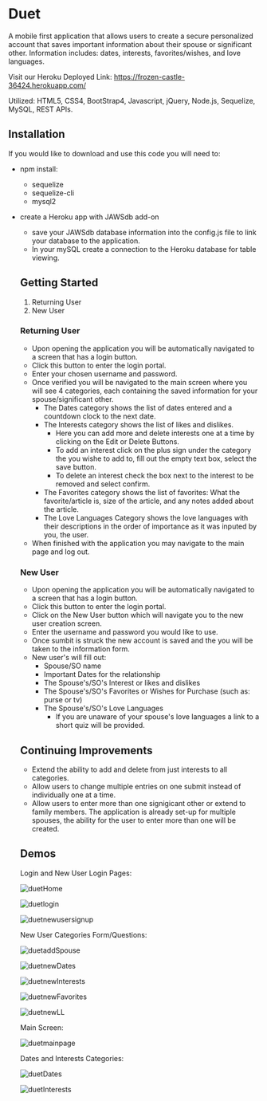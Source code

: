 # Duet
A mobile first application that allows users to create a secure personalized account that saves important information about their spouse or significant other. Information includes: dates, interests, favorites/wishes, and love languages.

Visit our Heroku Deployed Link: https://frozen-castle-36424.herokuapp.com/

Utilized: HTML5, CSS4, BootStrap4, Javascript, jQuery, Node.js, Sequelize, MySQL, REST APIs.

## Installation
If you would like to download and use this code you will need to:
* npm install:
  * sequelize
  * sequelize-cli
  * mysql2
* create a Heroku app with JAWSdb add-on
  * save your JAWSdb database information into the config.js file to link your database to the application.
  * In your mySQL create a connection to the Heroku database for table viewing.
  
  ## Getting Started
  1. Returning User
  2. New User
  
  ### Returning User
  * Upon opening the application you will be automatically navigated to a screen that has a login button.
  * Click this button to enter the login portal.
  * Enter your chosen username and password.
  * Once verified you will be navigated to the main screen where you will see 4 categories, each containing the saved information for your spouse/significant other.
    * The Dates category shows the list of dates entered and a countdown clock to the next date.
    * The Interests category shows the list of likes and dislikes.
      * Here you can add more and delete interests one at a time by clicking on the Edit or Delete Buttons.
      * To add an interest click on the plus sign under the category the you wishe to add to, fill out the empty text box, select the save button.
      * To delete an interest check the box next to the interest to be removed and select confirm.
     * The Favorites category shows the list of favorites: What the favorite/article is, size of the article, and any notes added about the article.
     * The Love Languages Category shows the love languages with their descriptions in the order of importance as it was inputed by you, the user. 
  * When finished with the application you may navigate to the main page and log out.
  
  ### New User
  * Upon opening the application you will be automatically navigated to a screen that has a login button.
  * Click this button to enter the login portal.
  * Click on the New User button which will navigate you to the new user creation screen.
  * Enter the username and password you would like to use. 
  * Once sumbit is struck the new account is saved and the you will be taken to the information form.
  * New user's will fill out: 
    * Spouse/SO name
    * Important Dates for the relationship
    * The Spouse's/SO's Interest or likes and dislikes
    * The Spouse's/SO's Favorites or Wishes for Purchase (such as: purse or tv)
    * The Spouse's/SO's Love Languages
      * If you are unaware of your spouse's love languages a link to a short quiz will be provided.
      
  ## Continuing Improvements
  * Extend the ability to add and delete from just interests to all categories.
  * Allow users to change multiple entries on one submit instead of individually one at a time.
  * Allow users to enter more than one signigicant other or extend to family members. The application is already set-up for multiple spouses, the ability for the user to enter more than one will be created. 
  
  ## Demos
  Login and New User Login Pages: 
  
  ![duetHome](https://user-images.githubusercontent.com/46547100/58884561-ab6d2880-86ae-11e9-8668-c325c0720ae5.PNG)
  
  ![duetlogin](https://user-images.githubusercontent.com/46547100/58884564-ac05bf00-86ae-11e9-8659-4da65f375960.PNG)
  
  ![duetnewusersignup](https://user-images.githubusercontent.com/46547100/58884573-adcf8280-86ae-11e9-8bf8-e912108a403f.PNG)

  New User Categories Form/Questions:
  
  ![duetaddSpouse](https://user-images.githubusercontent.com/46547100/58884559-ab6d2880-86ae-11e9-8046-39db2681d46e.PNG)

  ![duetnewDates](https://user-images.githubusercontent.com/46547100/58884566-ac05bf00-86ae-11e9-80ae-8c111e42009f.PNG)
  
  ![duetnewInterests](https://user-images.githubusercontent.com/46547100/58884569-ac9e5580-86ae-11e9-9131-acc867c00860.PNG)

  ![duetnewFavorites](https://user-images.githubusercontent.com/46547100/58884567-ac9e5580-86ae-11e9-9d3f-846a324e3564.PNG)

  ![duetnewLL](https://user-images.githubusercontent.com/46547100/58884571-ad36ec00-86ae-11e9-81e1-7f312e2ccd32.PNG)
  
  Main Screen:
  
  ![duetmainpage](https://user-images.githubusercontent.com/46547100/58884565-ac05bf00-86ae-11e9-8a65-fc3c87351617.PNG)
  
  Dates and Interests Categories:
  
  ![duetDates](https://user-images.githubusercontent.com/46547100/58884560-ab6d2880-86ae-11e9-8963-13b129064d2a.PNG)

  ![duetInterests](https://user-images.githubusercontent.com/46547100/58884563-ac05bf00-86ae-11e9-9b74-ad64f08cc9d9.PNG)
   
